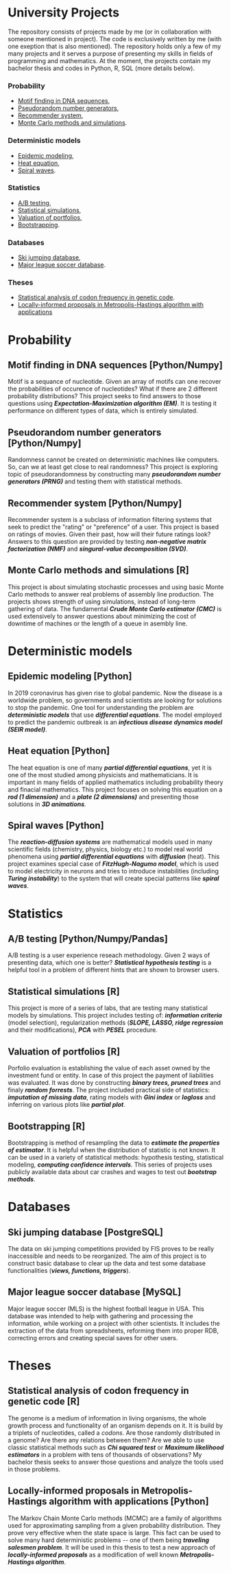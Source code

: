 # **University Projects**

The repository consists of projects made by me (or in collaboration with someone mentioned in project). The code is exclusively written by me (with one exeption that is also mentioned). The repository holds only a few of my many projects and it serves a purpose of presenting my skills in fields of programming and mathematics. At the moment, the projects contain my bachelor thesis and codes in Python, R, SQL (more details below).

### **Probability**
* [Motif finding in DNA sequences](https://github.com/Homeomorphistic/University-projects/tree/master/Motif%20fiding%20in%20DNA%20sequences%20(EM%20algorithm)),
* [Pseudorandom number generators](https://github.com/Homeomorphistic/University-projects/tree/master/Pseudorandom%20number%20generators),
* [Recommender system](https://github.com/Homeomorphistic/University-projects/tree/master/Recommender%20system%20(PCA%20and%20SVD)),
* [Monte Carlo methods and simulations](https://github.com/Homeomorphistic/University-projects/tree/master/Monte%20Carlo%20methods%20and%20simulations).

### **Deterministic models**
* [Epidemic modeling](https://github.com/Homeomorphistic/University-projects/tree/master/Epidemic%20modeling%20(SEIR%20model)),
* [Heat equation](https://github.com/Homeomorphistic/University-projects/tree/master/Diffusion%20equation%20(heat%20modeling)),
* [Spiral waves](https://github.com/Homeomorphistic/University-projects/tree/master/Reaction-diffusion%20equations%20(Turing%20instability)).

### **Statistics**
* [A/B testing](https://github.com/Homeomorphistic/University-projects/tree/master/AB%20testing),
* [Statistical simulations](https://github.com/Homeomorphistic/University-projects/tree/master/Statistical%20simulations),
* [Valuation of portfolios](https://github.com/Homeomorphistic/University-projects/tree/master/Valuation%20of%20portfolios%20(random%20forests)),
* [Bootstrapping](https://github.com/Homeomorphistic/University-projects/tree/master/Resampling%20methods%20(bootstrap)).

### **Databases**
* [Ski jumping database](https://github.com/Homeomorphistic/University-projects/tree/master/Ski%20jumping%20database),
* [Major league soccer database](https://github.com/Homeomorphistic/University-projects/tree/master/Major%20league%20soccer%20database).

### **Theses**
* [Statistical analysis of codon frequency in genetic code](https://github.com/Homeomorphistic/University-projects/tree/master/Statistical%20analysis%20of%20codon%20frequency%20in%20genetic%20code).
* [Locally-informed proposals in Metropolis-Hastings algorithm with applications](https://github.com/Homeomorphistic/University-projects/tree/master/Locally-informed%20proposals%20in%20Metropolis-Hastings%20algorithm%20with%20applications)


# **Probability**

## **Motif finding in DNA sequences [Python/Numpy]**

Motif is a sequance of nucleotide. Given an array of motifs can one recover the probabilities of occurence of nucleotides? What if there are 2 different probability distributions? This project seeks to find answers to those questions using _**Expectation-Maximization algorithm (EM)**_. It is testing it performance on different types of data, which is entirely simulated.

## **Pseudorandom number generators [Python/Numpy]**

Randomness cannot be created on deterministic machines like computers. So, can we at least get close to real randomness? This project is exploring topic of pseudorandomness by constructing many _**pseudorandom number generators (PRNG)**_ and testing them with statistical methods.

## **Recommender system [Python/Numpy]**

Recommender system is a subclass of information filtering systems that seek to predict the "rating" or "preference" of a user. This project is based on ratings of movies. Given their past, how will their future ratings look? Answers to this question are provided by testing _**non-negative matrix factorization (NMF)**_ and _**singural-value decomposition (SVD)**_.

## **Monte Carlo methods and simulations [R]**

This project is about simulating stochastic processes and using basic Monte Carlo methods to answer real problems of assembly line production. The projects shows strength of using simulations, instead of long-term gathering of data. The fundamental _**Crude Monte Carlo estimator (CMC)**_ is used extensively to answer questions about minimizing the cost of downtime of machines or the length of a queue in asembly line.


# **Deterministic models**

## **Epidemic modeling [Python]**

In 2019 coronavirus has given rise to global pandemic. Now the disease is a worldwide problem, so governments and scientists are looking for solutions to stop the pandemic. One tool for understanding the problem are _**deterministic models**_ that use _**differential equations**_. The model employed to predict the pandemic outbreak is an _**infectious disease dynamics model (SEIR model)**_.

## **Heat equation [Python]**

The heat equation is one of many _**partial differential equations**_, yet it is one of the most studied among physicists and mathematicians. It is important in many fields of applied mathematics including probability theory and finacial mathematics. This project focuses on solving this equation on a _**rod (1 dimension)**_ and a _**plate (2 dimensions)**_ and presenting those solutions in _**3D animations**_.

## **Spiral waves [Python]**

The _**reaction-diffusion systems**_ are mathematical models used in many scientific fields (chemistry, physics, biology etc.) to model real world phenomena using _**partial differential equations**_ with _**diffusion**_ (heat). This project examines special case of _**FitzHugh-Nagumo model**_, which is used to model electricity in neurons and tries to introduce instabilities (including _**Turing instability**_) to the system that will create special patterns like _**spiral waves**_.


# **Statistics**

## **A/B testing [Python/Numpy/Pandas]**

A/B testing is a user experience reseach methodology. Given 2 ways of presenting data, which one is better? _**Statistical hypothesis testing**_ is a helpful tool in a problem of different hints that are shown to browser users.

## **Statistical simulations [R]**

This project is more of a series of labs, that are testing many statistical models by simulations. This project includes testing of: _**information criteria**_ (model selection), regularization methods (_**SLOPE, LASSO, ridge regression**_ and their modifications), _**PCA**_ with _**PESEL**_ procedure.

## **Valuation of portfolios [R]**

Porfolio evaluation is establishing the value of each asset owned by the investment fund or entity. In case of this project the payment of liabilities was evaluated. It was done by constructing _**binary trees, pruned trees**_ and finaly _**random forrests**_. The project included practical side of statistics: _**imputation of missing data**_, rating models with _**Gini index**_ or _**logloss**_ and inferring on various plots like _**partial plot**_.

## **Bootstrapping [R]**

Bootstrapping is method of resampling the data to _**estimate the properties of estimator**_. It is helpful when the distribution of statistic is not known. It can be used in a variety of statistical methods: hypothesis testing, statistical modeling, _**computing confidence intervals**_. This series of projects uses publicly available data about car crashes and wages to test out _**bootstrap methods**_.


# **Databases**

## **Ski jumping database [PostgreSQL]**

The data on ski jumping competitions provided by FIS proves to be really inaccessible and needs to be reorganized. The aim of this project is to construct basic database to clear up the data and test some database functionalities (_**views, functions, triggers**_).

## **Major league soccer database [MySQL]**

Major league soccer (MLS) is the highest football league in USA. This database was intended to help with gathering and processing the information, while working on a project with other scientists. It includes the extraction of the data from spreadsheets, reforming them into proper RDB, correcting errors and creating special saves for other users.


# **Theses**

## **Statistical analysis of codon frequency in genetic code [R]**

The genome is a medium of information in living organisms, the whole growth process and functionality of an organism depends on it. It is build by a triplets of nucleotides, called a _codons_. Are those randomly distributed in a genome? Are there any relations between them? Are we able to use classic statistical methods such as _**Chi squared test**_ or _**Maximum likelihood estimators**_ in a problem with tens of thousands of observations? My bachelor thesis seeks to answer those questions and analyze the tools used in those problems.


## **Locally-informed proposals in Metropolis-Hastings algorithm with applications [Python]**

The Markov Chain Monte Carlo methods (MCMC) are a family of algorithms used for approximating sampling from a given probability distribution. They prove very effective when the state space is large. This fact can be used to solve many hard deterministic problems -- one of them being _**traveling salesmen problem**_. It will be used in this thesis to test a new approach of _**locally-informed proposals**_ as a modification of well known _**Metropolis-Hastings algorithm**_.





